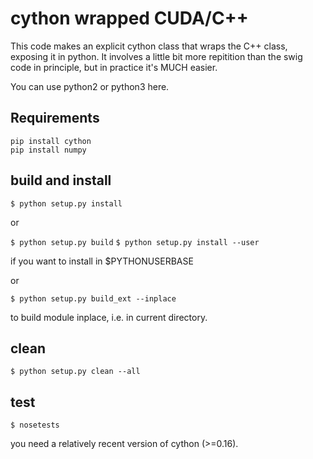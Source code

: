 # cython wrapped CUDA/C++

This code makes an explicit cython class that wraps the C++ class, exposing it in python. It involves a little bit more repitition than the swig code in principle, but in practice it's MUCH easier.

You can use python2 or python3 here.

## Requirements

```shell
pip install cython
pip install numpy
```

## build and install

`$ python setup.py install`

or

`$ python setup.py build`
`$ python setup.py install --user`

if you want to install in $PYTHONUSERBASE

or

`$ python setup.py build_ext --inplace`

to build module inplace, i.e. in current directory.

## clean

`$ python setup.py clean --all`

## test

`$ nosetests`

you need a relatively recent version of cython (>=0.16).
